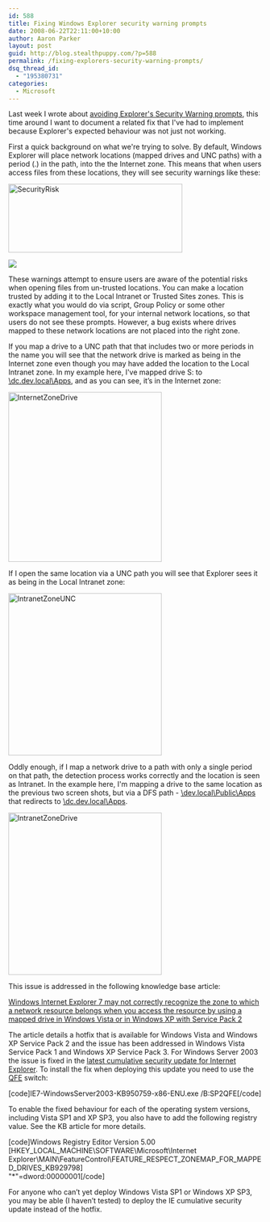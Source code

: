 ```yaml
---
id: 588
title: Fixing Windows Explorer security warning prompts
date: 2008-06-22T22:11:00+10:00
author: Aaron Parker
layout: post
guid: http://blog.stealthpuppy.com/?p=588
permalink: /fixing-explorers-security-warning-prompts/
dsq_thread_id:
  - "195380731"
categories:
  - Microsoft
---
```

Last week I wrote about [avoiding Explorer's Security Warning prompts]({{site.baseurl}}/windows/avoiding-explorers-security-warning-prompts), this time around I want to document a related fix that I've had to implement because Explorer's expected behaviour was not just not working.

First a quick background on what we're trying to solve. By default, Windows Explorer will place network locations (mapped drives and UNC paths) with a period (.) in the path, into the the Internet zone. This means that when users access files from these locations, they will see security warnings like these:

<img src="{{site.baseurl}}/media/2008/06/securityrisk.png" border="0" alt="SecurityRisk" width="345" height="136" /> 

![]({{site.baseurl}}/media/2008/06/securitywarning.png) 

These warnings attempt to ensure users are aware of the potential risks when opening files from un-trusted locations. You can make a location trusted by adding it to the Local Intranet or Trusted Sites zones. This is exactly what you would do via script, Group Policy or some other workspace management tool, for your internal network locations, so that users do not see these prompts. However, a bug exists where drives mapped to these network locations are not placed into the right zone.

If you map a drive to a UNC path that that includes two or more periods in the name you will see that the network drive is marked as being in the Internet zone even though you may have added the location to the Local Intranet zone. In my example here, I've mapped drive S: to [\\dc.dev.local\Apps](file://\\dc.dev.local\Apps), and as you can see, it’s in the Internet zone:

<img src="{{site.baseurl}}/media/2008/06/internetzonedrive.png" border="0" alt="InternetZoneDrive" width="304" height="336" /> 

If I open the same location via a UNC path you will see that Explorer sees it as being in the Local Intranet zone:

<img src="{{site.baseurl}}/media/2008/06/intranetzoneunc.png" border="0" alt="IntranetZoneUNC" width="304" height="321" /> 

Oddly enough, if I map a network drive to a path with only a single period on that path, the detection process works correctly and the location is seen as Intranet. In the example here, I'm mapping a drive to the same location as the previous two screen shots, but via a DFS path - [\\dev.local\Public\Apps](file://\\dev.local\Public\Apps) that redirects to [\\dc.dev.local\Apps](file://\\dc.dev.local\Apps).

<img src="{{site.baseurl}}/media/2008/06/intranetzonedrive.png" border="0" alt="IntranetZoneDrive" width="304" height="321" /> 

This issue is addressed in the following knowledge base article:

[Windows Internet Explorer 7 may not correctly recognize the zone to which a network resource belongs when you access the resource by using a mapped drive in Windows Vista or in Windows XP with Service Pack 2](http://support.microsoft.com/kb/929798)

The article details a hotfix that is available for Windows Vista and Windows XP Service Pack 2 and the issue has been addressed in Windows Vista Service Pack 1 and Windows XP Service Pack 3. For Windows Server 2003 the issue is fixed in the [latest cumulative security update for Internet Explorer](http://www.microsoft.com/technet/security/bulletin/MS08-031.mspx). To install the fix when deploying this update you need to use the [QFE](http://searchwinit.techtarget.com/sDefinition/0,,sid1_gci753550,00.html) switch:

[code]IE7-WindowsServer2003-KB950759-x86-ENU.exe /B:SP2QFE[/code]

To enable the fixed behaviour for each of the operating system versions, including Vista SP1 and XP SP3, you also have to add the following registry value. See the KB article for more details.

[code]Windows Registry Editor Version 5.00  
[HKEY\_LOCAL\_MACHINE\SOFTWARE\Microsoft\Internet Explorer\MAIN\FeatureControl\FEATURE\_RESPECT\_ZONEMAP\_FOR\_MAPPED\_DRIVES\_KB929798]  
"*"=dword:00000001[/code]

For anyone who can’t yet deploy Windows Vista SP1 or Windows XP SP3, you may be able (I haven’t tested) to deploy the IE cumulative security update instead of the hotfix.